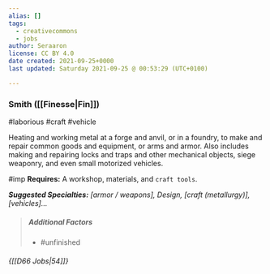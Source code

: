 ```yaml
---
alias: []
tags:
  - creativecommons
  - jobs
author: Seraaron
license: CC BY 4.0
date created: 2021-09-25+0000
last updated: Saturday 2021-09-25 @ 00:53:29 (UTC+0100)

---
```


### Smith ([[Finesse|Fin]])

#laborious #craft #vehicle 

Heating and working metal at a forge and anvil, or in a foundry, to make and repair common goods and equipment, or arms and armor. Also includes making and repairing locks and traps and other mechanical objects, siege weaponry, and even small motorized vehicles.

#imp **Requires:** A workshop, materials, and `craft tools`.

_**Suggested Specialties:** [armor / weapons], Design, [craft (metallurgy)], [vehicles]…_

> ##### Additional Factors
>
> -   #unfinished

###### {[[D66 Jobs|54]]}
